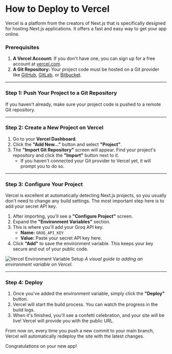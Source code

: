 # How to Deploy to Vercel

Vercel is a platform from the creators of Next.js that is specifically designed for hosting Next.js applications. It offers a fast and easy way to get your app online.

### Prerequisites

1.  **A Vercel Account:** If you don't have one, you can sign up for a free account at [vercel.com](https://vercel.com).
2.  **A Git Repository:** Your project code must be hosted on a Git provider like [GitHub](https://github.com), [GitLab](https://gitlab.com), or [Bitbucket](https://bitbucket.org).

---

### Step 1: Push Your Project to a Git Repository

If you haven't already, make sure your project code is pushed to a remote Git repository.

---

### Step 2: Create a New Project on Vercel

1.  Go to your **Vercel Dashboard**.
2.  Click the **"Add New..."** button and select **"Project"**.
3.  The **"Import Git Repository"** screen will appear. Find your project's repository and click the **"Import"** button next to it.
    *   If you haven't connected your Git provider to Vercel yet, it will prompt you to do so.

---

### Step 3: Configure Your Project

Vercel is excellent at automatically detecting Next.js projects, so you usually don't need to change any build settings. The most important step here is to add your secret API key.

1.  After importing, you'll see a **"Configure Project"** screen.
2.  Expand the **"Environment Variables"** section.
3.  This is where you'll add your Groq API key.
    *   **Name:** `GROQ_API_KEY`
    *   **Value:** Paste your secret API key here.
4.  Click **"Add"** to save the environment variable. This keeps your key secure and out of your public code.

![Vercel Environment Variable Setup](https://placehold.co/800x400.png)
*A visual guide to adding an environment variable on Vercel.*

---

### Step 4: Deploy

1.  Once you've added the environment variable, simply click the **"Deploy"** button.
2.  Vercel will start the build process. You can watch the progress in the build logs.
3.  When it's finished, you'll see a confetti celebration, and your site will be live! Vercel will provide you with the public URL.

From now on, every time you push a new commit to your main branch, Vercel will automatically redeploy the site with the latest changes.

Congratulations on your new app!
